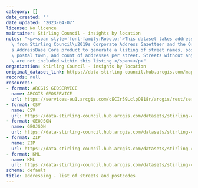 ```yaml
---
category: []
date_created: ''
date_updated: '2023-04-07'
license: No licence
maintainer: Stirling Council - insights by location
notes: "<p><span style='font-family:Roboto;'>This dataset takes addressing details\
  \ from Stirling Council\u2019s Corporate Address Gazetteer and the Ordnance Survey\u2019\
  s AddressBase Core product to generate a listing of street names, postcodes, town,\
  \ postal town, and count of addresses per street. Streets without any address points\
  \ are not included within this listing.</span></p>"
organization: Stirling Council - insights by location
original_dataset_link: https://data-stirling-council.hub.arcgis.com/maps/stirling-council::addressing-list-of-streets-and-postcodes
records: null
resources:
- format: ARCGIS GEOSERVICE
  name: ARCGIS GEOSERVICE
  url: https://services-eu1.arcgis.com/cECIr59LclpO818r/arcgis/rest/services/addressing%20-%20list%20of%20streets%20and%20postcodes/FeatureServer/0
- format: CSV
  name: CSV
  url: https://data-stirling-council.hub.arcgis.com/datasets/stirling-council::addressing-list-of-streets-and-postcodes.csv?outSR=%7B%22latestWkid%22%3A3857%2C%22wkid%22%3A102100%7D
- format: GEOJSON
  name: GEOJSON
  url: https://data-stirling-council.hub.arcgis.com/datasets/stirling-council::addressing-list-of-streets-and-postcodes.geojson?outSR=%7B%22latestWkid%22%3A3857%2C%22wkid%22%3A102100%7D
- format: ZIP
  name: ZIP
  url: https://data-stirling-council.hub.arcgis.com/datasets/stirling-council::addressing-list-of-streets-and-postcodes.zip?outSR=%7B%22latestWkid%22%3A3857%2C%22wkid%22%3A102100%7D
- format: KML
  name: KML
  url: https://data-stirling-council.hub.arcgis.com/datasets/stirling-council::addressing-list-of-streets-and-postcodes.kml?outSR=%7B%22latestWkid%22%3A3857%2C%22wkid%22%3A102100%7D
schema: default
title: addressing - list of streets and postcodes
---
```

